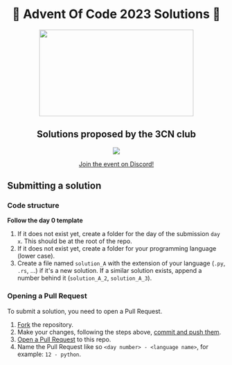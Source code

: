 <div align="center">
    <h1>🎄 Advent Of Code 2023 Solutions 🎄</h1>
    <img width=356 height=200 src="https://chasingdings.com/wp-content/uploads/2021/12/AoC_banner.png">
    <h2>Solutions proposed by the 3CN club</h2>
    <p>
        <img src="https://upload.wikimedia.org/wikipedia/fr/thumb/9/98/Discord_logo.svg/584px-Discord_logo.svg.png?20210527094318">
    </p>
    <a href="https://discord.gg/EYGd5m2X?event=1178768336750903386">Join the event on Discord!</a>

</div>

## Submitting a solution

### Code structure

**Follow the day 0 template**

1. If it does not exist yet, create a folder for the day of the submission `day x`. This should be at the root of the repo.
2. If it does not exist yet, create a folder for your programming language (lower case).
3. Create a file named `solution_A` with the extension of your language (`.py`, `.rs`, ...) if it's a new solution. If a similar solution exists, append a number behind it (`solution_A_2`, `solution_A_3`).

### Opening a Pull Request

To submit a solution, you need to open a Pull Request.

1. [Fork](https://docs.github.com/fr/get-started/quickstart/fork-a-repo#forking-a-repository) the repository.
2. Make your changes, following the steps above, [commit and push them](https://github.com/git-guides/git-commit).
3. [Open a Pull Request](https://docs.github.com/fr/pull-requests/collaborating-with-pull-requests/proposing-changes-to-your-work-with-pull-requests/creating-a-pull-request-from-a-fork) to this repo.
4. Name the Pull Request like so `<day number> - <language name>`, for example: `12 - python`.
